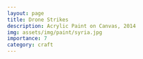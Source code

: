 ```yaml
---
layout: page
title: Drone Strikes
description: Acrylic Paint on Canvas, 2014
img: assets/img/paint/syria.jpg
importance: 7
category: craft
---
```



